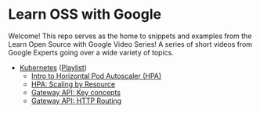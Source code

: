 # Learn OSS with Google

Welcome! This repo serves as the home to snippets and examples from the
Learn Open Source with Google Video Series! A series of short videos from
Google Experts going over a wide variety of topics.

- [Kubernetes](./kubernetes) ([Playlist][lkwg])
  - [Intro to Horizontal Pod Autoscaler (HPA)](./kubernetes/hpa-introduction)
  - [HPA: Scaling by Resource](./kubernetes/hpa-scaling-by-resource)
  - [Gateway API: Key concepts](./kubernetes/gateway-concepts/)
  - [Gateway API: HTTP Routing](./kubernetes/http-routing/)




[lkwg]: https://youtube.com/playlist?list=PLxNYxgaZ8Rscf-XJ5VfXgbDAk1vL4xaMl
